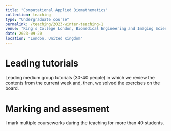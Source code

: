 ```yaml
---
title: "Computational Applied Biomathematics"
collection: teaching
type: "Undergraduate course"
permalink: /teaching/2023-winter-teaching-1
venue: "King's College London, Biomedical Engineering and Imaging Science"
date: 2023-09-20
location: "London, United Kingdom"
---
```


Leading tutorials
======

Leading medium group tutorials (30-40 people) in which we review the contents from the current week and, then, we solved the exercises on the board. 

Marking and assesment
======

I mark multiple courseworks during the teaching for more than 40 students.
